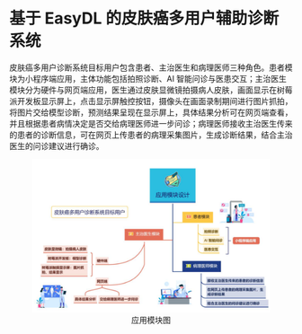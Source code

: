 # 基于 EasyDL 的皮肤癌多用户辅助诊断系统
皮肤癌多用户诊断系统目标用户包含患者、主治医生和病理医师三种角色。患者模块为小程序端应用，主体功能包括拍照诊断、AI 智能问诊与医患交互；主治医生模块分为硬件与网页端应用，医生通过皮肤显微镜拍摄病人皮肤，画面显示在树莓派开发板显示屏上，点击显示屏触控按钮，摄像头在画面录制期间进行图片抓拍，将图片交给模型诊断，预测结果呈现在显示屏上，具体结果分析可在网页端查看，并且根据患者病情决定是否交给病理医师进一步问诊；病理医师接收主治医生传来的患者的诊断信息，可在网页上传患者的病理采集图片，生成诊断结果，结合主治医生的问诊建议进行确诊。
<div style="text-align: center;">
  <figure>
    <img src="module.png" alt="Module Image" />
    <figcaption>应用模块图</figcaption>
  </figure>
</div>
